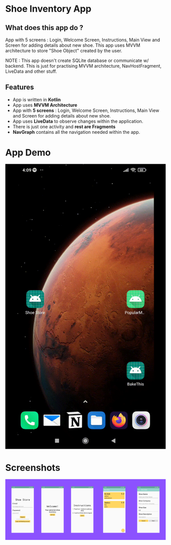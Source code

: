 # Shoe Inventory App

## What does this app do ?

App with 5 screens : Login, Welcome Screen, Instructions, Main View and Screen for adding details about new shoe.
This app uses MVVM architecture to store "Shoe Object" created by the user.

NOTE : This app doesn't create SQLite database or communicate w/ backend. This is just for practising MVVM architecture, NavHostFragment, LiveData and other stuff.

## Features

- App is written in **Kotlin**
- App uses **MVVM Architecture**
- App with **5 screens** : Login, Welcome Screen, Instructions, Main View and Screen for adding details about new shoe.
- App uses **LiveData** to observe changes within the application.
- There is just one activity and **rest are Fragments**
- **NavGraph** contains all the navigation needed within the app.

# App Demo

![](./screenshots/Shoe-Inventory-App-Demo.gif)

# Screenshots

![](./screenshots/inventory_app.png)
